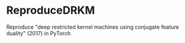 # ReproduceDRKM
 Reproduce "deep restricted kernel machines using conjugate feature duality" (2017) in PyTorch
